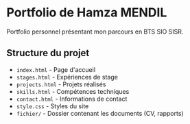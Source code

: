 # Portfolio de Hamza MENDIL

Portfolio personnel présentant mon parcours en BTS SIO SISR.

## Structure du projet
- `index.html` - Page d'accueil
- `stages.html` - Expériences de stage
- `projects.html` - Projets réalisés
- `skills.html` - Compétences techniques
- `contact.html` - Informations de contact
- `style.css` - Styles du site
- `fichier/` - Dossier contenant les documents (CV, rapports)